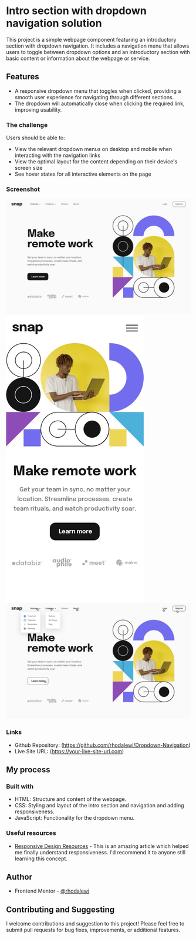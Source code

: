 # Intro section with dropdown navigation solution
  This project is a simple webpage component featuring an introductory section with dropdown navigation. It includes a navigation menu that allows users to toggle between dropdown options and an introductory section with basic content or information about the webpage or service.


## Features

-  A responsive dropdown menu that toggles when clicked, providing a smooth user experience for navigating through different sections.
- The dropdown will automatically close when clicking the required link, improving usability.

### The challenge

Users should be able to:

- View the relevant dropdown menus on desktop and mobile when interacting with the navigation links
- View the optimal layout for the content depending on their device's screen size
- See hover states for all interactive elements on the page


### Screenshot

![Desktop](./design/desktop-design.jpg)
![Mobile](./design/mobile-design.jpg)
![Active](./design/active-states.jpg)


### Links

- Github Repository: (https://github.com/rhodalewi/Dropdown-Navigation)
- Live Site URL: (https://your-live-site-url.com)

## My process

### Built with

- HTML: Structure and content of the webpage.
- CSS: Styling and layout of the intro section and navigation and adding responsiveness.
- JavaScript: Functionality for the dropdown menu.


### Useful resources

- [Responsive Design Resources]( https://developer.mozilla.org/en-US/docs/Web/CSS/CSS_media_queries) - This is an amazing article which helped me finally understand responsiveness. I'd recommend it to anyone still learning this concept.


## Author

- Frontend Mentor - [@rhodalewi](https://www.frontendmentor.io/profile/rhodalewi)


## Contributing and Suggesting
  I welcome contributions and suggestion to this project! Please feel free to submit pull requests for bug fixes, improvements, or additional features.



